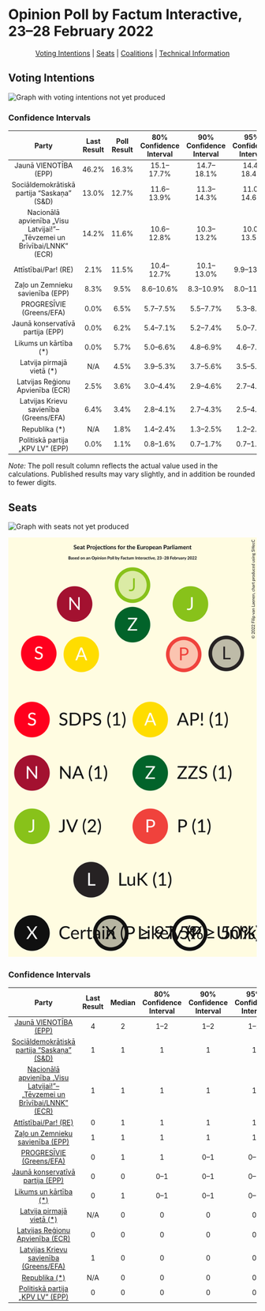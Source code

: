 # Opinion Poll by Factum Interactive, 23–28 February 2022

<p align="center"><a href="#voting-intentions">Voting Intentions</a> | <a href="#seats">Seats</a> | <a href="#coalitions">Coalitions</a> | <a href="#technical-information">Technical Information</a></p>

## Voting Intentions

![Graph with voting intentions not yet produced](2022-02-28-FactumInteractive.png "Voting Intentions")

### Confidence Intervals

| Party | Last Result | Poll Result | 80% Confidence Interval | 90% Confidence Interval | 95% Confidence Interval | 99% Confidence Interval |
|:-----:|:-----------:|:-----------:|:-----------------------:|:-----------------------:|:-----------------------:|:-----------------------:|
| Jaunā VIENOTĪBA (EPP) | 46.2% | 16.3% | 15.1–17.7% |14.7–18.1% |14.4–18.4% |13.8–19.1% |
| Sociāldemokrātiskā partija “Saskaņa” (S&D) | 13.0% | 12.7% | 11.6–13.9% |11.3–14.3% |11.0–14.6% |10.5–15.2% |
| Nacionālā apvienība „Visu Latvijai!”–„Tēvzemei un Brīvībai/LNNK” (ECR) | 14.2% | 11.6% | 10.6–12.8% |10.3–13.2% |10.0–13.5% |9.5–14.1% |
| Attīstībai/Par! (RE) | 2.1% | 11.5% | 10.4–12.7% |10.1–13.0% |9.9–13.3% |9.4–13.9% |
| Zaļo un Zemnieku savienība (EPP) | 8.3% | 9.5% | 8.6–10.6% |8.3–10.9% |8.0–11.2% |7.6–11.8% |
| PROGRESĪVIE (Greens/EFA) | 0.0% | 6.5% | 5.7–7.5% |5.5–7.7% |5.3–8.0% |4.9–8.4% |
| Jaunā konservatīvā partija (EPP) | 0.0% | 6.2% | 5.4–7.1% |5.2–7.4% |5.0–7.6% |4.7–8.1% |
| Likums un kārtība (*) | 0.0% | 5.7% | 5.0–6.6% |4.8–6.9% |4.6–7.1% |4.3–7.6% |
| Latvija pirmajā vietā (*) | N/A | 4.5% | 3.9–5.3% |3.7–5.6% |3.5–5.8% |3.2–6.2% |
| Latvijas Reģionu Apvienība (ECR) | 2.5% | 3.6% | 3.0–4.4% |2.9–4.6% |2.7–4.8% |2.5–5.2% |
| Latvijas Krievu savienība (Greens/EFA) | 6.4% | 3.4% | 2.8–4.1% |2.7–4.3% |2.5–4.5% |2.3–4.9% |
| Republika (*) | N/A | 1.8% | 1.4–2.4% |1.3–2.5% |1.2–2.7% |1.1–3.0% |
| Politiskā partija „KPV LV” (EPP) | 0.0% | 1.1% | 0.8–1.6% |0.7–1.7% |0.7–1.9% |0.6–2.1% |

*Note:* The poll result column reflects the actual value used in the calculations. Published results may vary slightly, and in addition be rounded to fewer digits.

## Seats

![Graph with seats not yet produced](2022-02-28-FactumInteractive-seats.png "Seats")

![Graph with seating plan not yet produced](2022-02-28-FactumInteractive-seating-plan.png "Seating Plan")

### Confidence Intervals

| Party | Last Result | Median | 80% Confidence Interval | 90% Confidence Interval | 95% Confidence Interval | 99% Confidence Interval |
|:-----:|:-----------:|:------:|:-----------------------:|:-----------------------:|:-----------------------:|:-----------------------:|
| <a href="#jaunā-vienotība-(epp)">Jaunā VIENOTĪBA (EPP)</a> | 4 | 2 | 1–2 |1–2 |1–2 |1–2 |
| <a href="#sociāldemokrātiskā-partija-“saskaņa”-(s&d)">Sociāldemokrātiskā partija “Saskaņa” (S&D)</a> | 1 | 1 | 1 |1 |1 |1 |
| <a href="#nacionālā-apvienība-„visu-latvijai!”–„tēvzemei-un-brīvībai/lnnk”-(ecr)">Nacionālā apvienība „Visu Latvijai!”–„Tēvzemei un Brīvībai/LNNK” (ECR)</a> | 1 | 1 | 1 |1 |1 |1 |
| <a href="#attīstībai/par!-(re)">Attīstībai/Par! (RE)</a> | 0 | 1 | 1 |1 |1 |1 |
| <a href="#zaļo-un-zemnieku-savienība-(epp)">Zaļo un Zemnieku savienība (EPP)</a> | 1 | 1 | 1 |1 |1 |1 |
| <a href="#progresīvie-(greens/efa)">PROGRESĪVIE (Greens/EFA)</a> | 0 | 1 | 1 |0–1 |0–1 |0–1 |
| <a href="#jaunā-konservatīvā-partija-(epp)">Jaunā konservatīvā partija (EPP)</a> | 0 | 0 | 0–1 |0–1 |0–1 |0–1 |
| <a href="#likums-un-kārtība-(*)">Likums un kārtība (*)</a> | 0 | 1 | 0–1 |0–1 |0–1 |0–1 |
| <a href="#latvija-pirmajā-vietā-(*)">Latvija pirmajā vietā (*)</a> | N/A | 0 | 0 |0 |0 |0–1 |
| <a href="#latvijas-reģionu-apvienība-(ecr)">Latvijas Reģionu Apvienība (ECR)</a> | 0 | 0 | 0 |0 |0 |0 |
| <a href="#latvijas-krievu-savienība-(greens/efa)">Latvijas Krievu savienība (Greens/EFA)</a> | 1 | 0 | 0 |0 |0 |0 |
| <a href="#republika-(*)">Republika (*)</a> | N/A | 0 | 0 |0 |0 |0 |
| <a href="#politiskā-partija-„kpv-lv”-(epp)">Politiskā partija „KPV LV” (EPP)</a> | 0 | 0 | 0 |0 |0 |0 |

